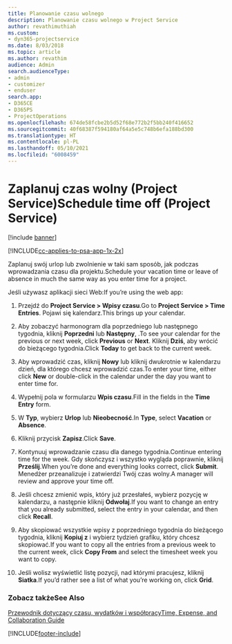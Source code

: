 ```yaml
---
title: Planowanie czasu wolnego
description: Planowanie czasu wolnego w Project Service
author: revathimuthiah
ms.custom:
- dyn365-projectservice
ms.date: 8/03/2018
ms.topic: article
ms.author: revathim
audience: Admin
search.audienceType:
- admin
- customizer
- enduser
search.app:
- D365CE
- D365PS
- ProjectOperations
ms.openlocfilehash: 674de58fcbe2b5d52f68e772b2f5bb240f416652
ms.sourcegitcommit: 40f68387f594180af64a5e5c748b6efa188bd300
ms.translationtype: HT
ms.contentlocale: pl-PL
ms.lasthandoff: 05/10/2021
ms.locfileid: "6008459"
---
```

# <a name="schedule-time-off-project-service"></a><span data-ttu-id="434b3-103">Zaplanuj czas wolny (Project Service)</span><span class="sxs-lookup"><span data-stu-id="434b3-103">Schedule time off (Project Service)</span></span>

[!include [banner](../includes/psa-now-project-operations.md)]

[!INCLUDE[cc-applies-to-psa-app-1x-2x](../includes/cc-applies-to-psa-app-1x-2x.md)]

<span data-ttu-id="434b3-104">Zaplanuj swój urlop lub zwolnienie w taki sam sposób, jak podczas wprowadzania czasu dla projektu.</span><span class="sxs-lookup"><span data-stu-id="434b3-104">Schedule your vacation time or leave of absence in much the same way as you enter time for a project.</span></span>  
  
 <span data-ttu-id="434b3-105">Jeśli używasz aplikacji sieci Web:</span><span class="sxs-lookup"><span data-stu-id="434b3-105">If you’re using the web app:</span></span>  
  
1.  <span data-ttu-id="434b3-106">Przejdź do **Project Service > Wpisy czasu**.</span><span class="sxs-lookup"><span data-stu-id="434b3-106">Go to **Project Service > Time Entries**.</span></span> <span data-ttu-id="434b3-107">Pojawi się kalendarz.</span><span class="sxs-lookup"><span data-stu-id="434b3-107">This brings up your calendar.</span></span>  
  
2.  <span data-ttu-id="434b3-108">Aby zobaczyć harmonogram dla poprzedniego lub następnego tygodnia, kliknij **Poprzedni** lub **Następny**, .</span><span class="sxs-lookup"><span data-stu-id="434b3-108">To see your calendar for the previous or next week, click **Previous** or **Next**.</span></span> <span data-ttu-id="434b3-109">Kliknij **Dziś**, aby wrócić do bieżącego tygodnia.</span><span class="sxs-lookup"><span data-stu-id="434b3-109">Click **Today** to get back to the current week.</span></span>  
  
3.  <span data-ttu-id="434b3-110">Aby wprowadzić czas, kliknij **Nowy** lub kliknij dwukrotnie w kalendarzu dzień, dla którego chcesz wprowadzić czas.</span><span class="sxs-lookup"><span data-stu-id="434b3-110">To enter your time, either click **New** or double-click in the calendar under the day you want to enter time for.</span></span>  
  
4.  <span data-ttu-id="434b3-111">Wypełnij pola w formularzu **Wpis czasu**.</span><span class="sxs-lookup"><span data-stu-id="434b3-111">Fill in the fields in the **Time Entry** form.</span></span>  
  
5.  <span data-ttu-id="434b3-112">W **Typ**, wybierz **Urlop** lub **Nieobecność**.</span><span class="sxs-lookup"><span data-stu-id="434b3-112">In **Type**, select **Vacation** or **Absence**.</span></span>  
  
6.  <span data-ttu-id="434b3-113">Kliknij przycisk **Zapisz**.</span><span class="sxs-lookup"><span data-stu-id="434b3-113">Click **Save**.</span></span>  
  
7.  <span data-ttu-id="434b3-114">Kontynuuj wprowadzanie czasu dla danego tygodnia.</span><span class="sxs-lookup"><span data-stu-id="434b3-114">Continue entering time for the week.</span></span> <span data-ttu-id="434b3-115">Gdy skończysz i wszystko wygląda poprawnie, kliknij **Prześlij**.</span><span class="sxs-lookup"><span data-stu-id="434b3-115">When you’re done and everything looks correct, click **Submit**.</span></span> <span data-ttu-id="434b3-116">Menedżer przeanalizuje i zatwierdzi Twój czas wolny.</span><span class="sxs-lookup"><span data-stu-id="434b3-116">A manager will review and approve your time off.</span></span>  
  
8.  <span data-ttu-id="434b3-117">Jeśli chcesz zmienić wpis, który już przesłałeś, wybierz pozycję w kalendarzu, a następnie kliknij **Odwołaj**.</span><span class="sxs-lookup"><span data-stu-id="434b3-117">If you want to change an entry that you already submitted, select the entry in your calendar, and then click **Recall**.</span></span>  
  
9. <span data-ttu-id="434b3-118">Aby skopiować wszystkie wpisy z poprzedniego tygodnia do bieżącego tygodnia, kliknij **Kopiuj z** i wybierz tydzień grafiku, który chcesz skopiować.</span><span class="sxs-lookup"><span data-stu-id="434b3-118">If you want to copy all the entries from a previous week to the current week, click **Copy From** and select the timesheet week you want to copy.</span></span>  
  
10. <span data-ttu-id="434b3-119">Jeśli wolisz wyświetlić listę pozycji, nad którymi pracujesz, kliknij **Siatka**.</span><span class="sxs-lookup"><span data-stu-id="434b3-119">If you’d rather see a list of what you’re working on, click **Grid**.</span></span>  
  
### <a name="see-also"></a><span data-ttu-id="434b3-120">Zobacz także</span><span class="sxs-lookup"><span data-stu-id="434b3-120">See Also</span></span>  
 [<span data-ttu-id="434b3-121">Przewodnik dotyczący czasu, wydatków i współpracy</span><span class="sxs-lookup"><span data-stu-id="434b3-121">Time, Expense, and Collaboration Guide</span></span>](../psa/time-expense-collaboration-guide.md)


[!INCLUDE[footer-include](../includes/footer-banner.md)]